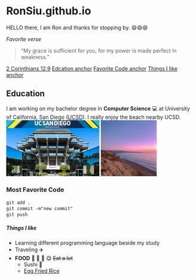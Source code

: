 # RonSiu.github.io
HELLO there, I am Ron and thanks for stopping by. :smile::smile::smile:

*Favorite verse*
>“My grace is sufficient for you, for my power is made perfect in weakness.” 

[2 Corinthians 12:9](https://www.biblegateway.com/passage/?search=2%20Corinthians%2012%3A9&version=NIV)
[Edcation anchor](#Education)
[Favorite Code anchor](#Favorite-Code)
[Things I like anchor](#Things-I-like)

## Education
I am working on my bachelor degree in **Computer Science** :computer: 
at University of California, San Diego ([UCSD](https://ucsd.edu/)). 
I really enjoy the beach nearby UCSD. 
<br/>
<img src="./UCSD.png" width="250px" height="150px">
<img src="./LaJolla.jpg" width="150px" height="150px">

### Most Favorite Code
```
git add .
git commit -m"new commit"
git push
```

##### Things I like
- Learning different programming language beside my study
- Traveling  :airplane:
- **FOOD** :rice: :curry: :bento: :yum: ~~Eat a lot~~
  - Sushi :sushi:
  - [Egg Fried Rice](https://www.youtube.com/watch?v=FrUfwpaNNIM) 
